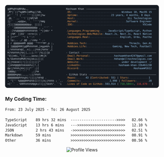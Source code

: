 <a href="https://github.com/HashaamKhan19/HashaamKhan19">
  <picture>
    <source media="(prefers-color-scheme: dark)" srcset="https://raw.githubusercontent.com/HashaamKhan19/HashaamKhan19/main/dark_mode.svg">
    <img alt="Hashaam Khan's GitHub Profile README" src="https://raw.githubusercontent.com/HashaamKhan19/HashaamKhan19/main/dark_mode.svg">
  </picture>
</a>

<h3>My Coding Time:</h1>
<!--START_SECTION:waka-->

```txt
From: 23 July 2025 - To: 26 August 2025

TypeScript    89 hrs 32 mins  --------------------->>>>   82.66 %
JavaScript    13 hrs 6 mins   --->>>>>>>>>>>>>>>>>>>>>>   12.10 %
JSON          2 hrs 43 mins   ->>>>>>>>>>>>>>>>>>>>>>>>   02.51 %
Markdown      59 mins         >>>>>>>>>>>>>>>>>>>>>>>>>   00.91 %
Other         36 mins         >>>>>>>>>>>>>>>>>>>>>>>>>   00.56 %
```

<!--END_SECTION:waka-->

<p align="center">
  <img src="https://komarev.com/ghpvc/?username=HashaamKhan19&color=grey&style=for-the-badge&abbreviated=true" alt="Profile Views"/>
</p>
